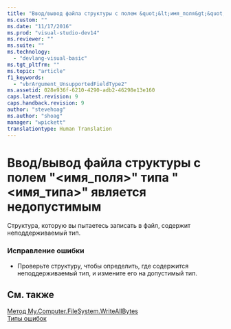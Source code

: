```yaml
---
title: "Ввод/вывод файла структуры с полем &quot;&lt;имя_поля&gt;&quot; типа &quot;&lt;имя_типа&gt;&quot; является недопустимым | Microsoft Docs"
ms.custom: ""
ms.date: "11/17/2016"
ms.prod: "visual-studio-dev14"
ms.reviewer: ""
ms.suite: ""
ms.technology: 
  - "devlang-visual-basic"
ms.tgt_pltfrm: ""
ms.topic: "article"
f1_keywords: 
  - "vbrArgument_UnsupportedFieldType2"
ms.assetid: 028e936f-6210-4290-adb2-46298e13e160
caps.latest.revision: 9
caps.handback.revision: 9
author: "stevehoag"
ms.author: "shoag"
manager: "wpickett"
translationtype: Human Translation
---
```

# Ввод/вывод файла структуры с полем &quot;&lt;имя_поля&gt;&quot; типа &quot;&lt;имя_типа&gt;&quot; является недопустимым
Структура, которую вы пытаетесь записать в файл, содержит неподдерживаемый тип.  
  
### Исправление ошибки  
  
-   Проверьте структуру, чтобы определить, где содержится неподдерживаемый тип, и измените его на допустимый тип.  
  
## См. также  
 [Метод My.Computer.FileSystem.WriteAllBytes](http://msdn.microsoft.com/ru-ru/b1a24dc1-eac8-4e22-8ffa-cc3bacbaf826)   
 [Типы ошибок](../../visual-basic/programming-guide/language-features/error-types.md)